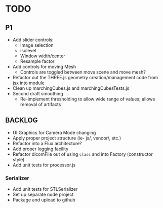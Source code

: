 # TODO

## P1
- Add slider controls:
	- Image selection
	- isolevel
	- Window width/center
	- Resample factor
- Add controls for moving Mesh
	- Controls are toggled between move scene and move mesh?
- Refactor out the THREE.js geometry creation/management code from jsx into module
- Clean up marchingCubes.js and marchingCubesTests.js
- Second draft smoothing
	- Re-implement thresholding to allow wide range of values; allows removal of artifacts

## BACKLOG
- UI Graphics for Camera Mode changing
- Apply proper project structure (ie- js/, vendor/, etc.)
- Refactor into a Flux architecture?
- Add proper logging facility
- Refactor dicomFile out of using `class` and into Factory (constructor style)
- Add unit tests for processor.js

### Serializer
- Add unit tests for STLSerializer
- Set up separate node project
- Package and upload to github
